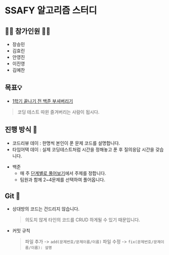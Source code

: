 # SSAFY 알고리즘 스터디

## 🙋‍♂️ 참가인원 🙋‍♀️

- 장승민
- 김효린
- 안영진
- 이진영
- 김예찬

## 목표💡

 - [1학기 끝나기 전 백준 부셔버리기](https://www.acmicpc.net/)

 > 코딩 테스트 따윈 즐겨버리는 사람이 됩시다.

## 진행 방식 🎲
- 코드리뷰 데이 : 한명씩 본인이 푼 문제 코드를 설명합니다. 
- 타임어택 데이 : 실제 코딩테스트처럼 시간을 정해놓고 푼 후 질의응답 시간을 갖습니다.


* 백준 
	- 매 주 [단계별로 풀어보기](https://www.acmicpc.net/step)에서 주제를 정합니다.
	- 팀원과 함께 2~4문제를 선택하여 풀어옵니다.


## Git 🌱

-  상대방의 코드는 건드리지 않습니다. 
	> 의도치 않게 타인의 코드를 CRUD 하게될 수 있기 때문입니다.

- 커밋 규칙
	>파일 추가
		-> `add(문제번호/문제이름/이름)`
	>파일 수정
		-> `fix(문제번호/문제이름/이름): 설명`
